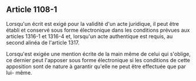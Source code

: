 Article 1108-1
----
Lorsqu'un écrit est exigé pour la validité d'un acte juridique, il peut être
établi et conservé sous forme électronique dans les conditions prévues aux
articles 1316-1 et 1316-4 et, lorsqu'un acte authentique est requis, au second
alinéa de l'article 1317.

Lorsqu'est exigée une mention écrite de la main même de celui qui s'oblige, ce
dernier peut l'apposer sous forme électronique si les conditions de cette
apposition sont de nature à garantir qu'elle ne peut être effectuée que par lui-
même.
